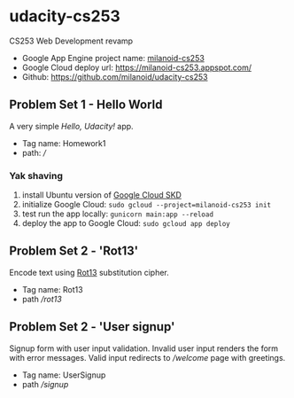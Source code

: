 # udacity-cs253
CS253 Web Development revamp

* Google App Engine project name: [milanoid-cs253](https://console.cloud.google.com/iam-admin/iam/project?project=milanoid-cs253)
* Google Cloud deploy url: https://milanoid-cs253.appspot.com/
* Github: https://github.com/milanoid/udacity-cs253

## Problem Set 1 - Hello World

A very simple _Hello, Udacity!_ app.

* Tag name: Homework1
* path: _/_


### Yak shaving

1. install Ubuntu version of [Google Cloud SKD](https://cloud.google.com/sdk/docs/#deb)
2. initialize Google Cloud: `sudo gcloud --project=milanoid-cs253 init`
3. test run the app locally: `gunicorn main:app --reload` 
4. deploy the app to Google Cloud: `sudo gcloud app deploy`

## Problem Set 2 - 'Rot13'

Encode text using [Rot13](https://en.wikipedia.org/wiki/ROT13) substitution cipher.


* Tag name: Rot13
* path _/rot13_

## Problem Set 2 - 'User signup'

Signup form with user input validation. Invalid user input renders the form with error messages. Valid input redirects to _/welcome_ page with greetings.

* Tag name: UserSignup
* path _/signup_

